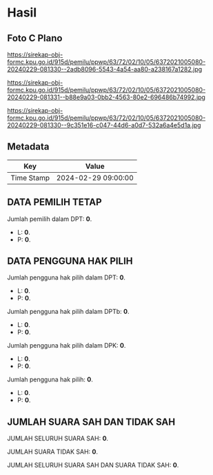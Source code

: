 # Hasil

## Foto C Plano

https://sirekap-obj-formc.kpu.go.id/915d/pemilu/ppwp/63/72/02/10/05/6372021005080-20240229-081330--2adb8096-5543-4a54-aa80-a238167a1282.jpg

https://sirekap-obj-formc.kpu.go.id/915d/pemilu/ppwp/63/72/02/10/05/6372021005080-20240229-081331--b88e9a03-0bb2-4563-80e2-696486b74992.jpg

https://sirekap-obj-formc.kpu.go.id/915d/pemilu/ppwp/63/72/02/10/05/6372021005080-20240229-081330--9c351e16-c047-44d6-a0d7-532a6a4e5d1a.jpg


## Metadata

| Key        | Value               |
| ---------- | ------------------- |
| Time Stamp | 2024-02-29 09:00:00 |


## DATA PEMILIH TETAP

Jumlah pemilih dalam DPT: **0**.
 * L: **0**.
 * P: **0**.

## DATA PENGGUNA HAK PILIH

Jumlah pengguna hak pilih dalam DPT: **0**.
 * L: **0**.
 * P: **0**.

Jumlah pengguna hak pilih dalam DPTb: **0**.
 * L: **0**.
 * P: **0**.

Jumlah pengguna hak pilih dalam DPK: **0**.
 * L: **0**.
 * P: **0**.

Jumlah pengguna hak pilih: **0**.
 * L: **0**.
 * P: **0**.

## JUMLAH SUARA SAH DAN TIDAK SAH

JUMLAH SELURUH SUARA SAH: **0**.

JUMLAH SUARA TIDAK SAH: **0**.

JUMLAH SELURUH SUARA SAH DAN SUARA TIDAK SAH: **0**.


